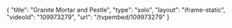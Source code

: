 {
    "title": "Granite Mortar and Pestle",
    "type": "solo",
    "layout": "iframe-static",
    "videoId": "109973279",
    "url": "\/tvpembed\/109973279"
}